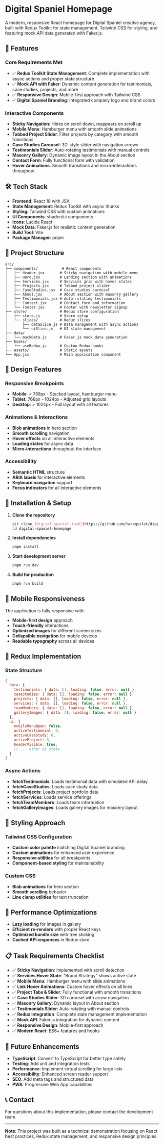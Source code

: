 # Digital Spaniel Homepage

A modern, responsive React homepage for Digital Spaniel creative agency, built with Redux Toolkit for state management, Tailwind CSS for styling, and featuring mock API data generated with Faker.js.

## 🚀 Features

### Core Requirements Met
- ✅ **Redux Toolkit State Management**: Complete implementation with async actions and proper state structure
- ✅ **Mock API with Faker**: Dynamic content generation for testimonials, case studies, projects, and more
- ✅ **Responsive Design**: Mobile-first approach with Tailwind CSS
- ✅ **Digital Spaniel Branding**: Integrated company logo and brand colors

### Interactive Components
- **Sticky Navigation**: Hides on scroll down, reappears on scroll up
- **Mobile Menu**: Hamburger menu with smooth slide animations
- **Tabbed Project Slider**: Filter projects by category with smooth transitions
- **Case Studies Carousel**: 3D-style slider with navigation arrows
- **Testimonials Slider**: Auto-rotating testimonials with manual controls
- **Masonry Gallery**: Dynamic image layout in the About section
- **Contact Form**: Fully functional form with validation
- **Hover Animations**: Smooth transitions and micro-interactions throughout

## 🛠 Tech Stack

- **Frontend**: React 18 with JSX
- **State Management**: Redux Toolkit with async thunks
- **Styling**: Tailwind CSS with custom animations
- **UI Components**: shadcn/ui components
- **Icons**: Lucide React
- **Mock Data**: Faker.js for realistic content generation
- **Build Tool**: Vite
- **Package Manager**: pnpm

## 📁 Project Structure

```
src/
├── components/           # React components
│   ├── Header.jsx       # Sticky navigation with mobile menu
│   ├── Hero.jsx         # Landing section with animations
│   ├── Services.jsx     # Services grid with hover states
│   ├── Projects.jsx     # Tabbed project slider
│   ├── CaseStudies.jsx  # Case studies carousel
│   ├── About.jsx        # About section with masonry gallery
│   ├── Testimonials.jsx # Auto-rotating testimonials
│   ├── Contact.jsx      # Contact form and information
│   └── Footer.jsx       # Footer with newsletter signup
├── store/               # Redux store configuration
│   ├── store.js         # Store setup
│   └── slices/          # Redux slices
│       ├── dataSlice.js # Data management with async actions
│       └── uiSlice.js   # UI state management
├── data/
│   └── mockData.js      # Faker.js mock data generation
├── hooks/
│   └── useRedux.js      # Custom Redux hooks
├── assets/              # Static assets
└── App.jsx              # Main application component
```

## 🎨 Design Features

### Responsive Breakpoints
- **Mobile**: < 768px - Stacked layout, hamburger menu
- **Tablet**: 768px - 1024px - Adjusted grid layouts
- **Desktop**: > 1024px - Full layout with all features

### Animations & Interactions
- **Blob animations** in hero section
- **Smooth scrolling** navigation
- **Hover effects** on all interactive elements
- **Loading states** for async data
- **Micro-interactions** throughout the interface

### Accessibility
- **Semantic HTML** structure
- **ARIA labels** for interactive elements
- **Keyboard navigation** support
- **Focus indicators** for all interactive elements

## 🔧 Installation & Setup

1. **Clone the repository**
   ```bash
   git clone [digital-spaniel-task](https://github.com/tareqsifat/digital-spaniel-task)
   cd digital-spaniel-homepage
   ```

2. **Install dependencies**
   ```bash
   pnpm install
   ```

3. **Start development server**
   ```bash
   pnpm run dev
   ```

4. **Build for production**
   ```bash
   pnpm run build
   ```

## 📱 Mobile Responsiveness

The application is fully responsive with:
- **Mobile-first design** approach
- **Touch-friendly** interactions
- **Optimized images** for different screen sizes
- **Collapsible navigation** for mobile devices
- **Readable typography** across all devices

## 🎯 Redux Implementation

### State Structure
```javascript
{
  data: {
    testimonials: { data: [], loading: false, error: null },
    caseStudies: { data: [], loading: false, error: null },
    projects: { data: [], loading: false, error: null },
    services: { data: [], loading: false, error: null },
    teamMembers: { data: [], loading: false, error: null },
    galleryImages: { data: [], loading: false, error: null }
  },
  ui: {
    mobileMenuOpen: false,
    activeTestimonial: 0,
    activeCaseStudy: 0,
    activeProject: 0,
    headerVisible: true,
    // ... other UI state
  }
}
```

### Async Actions
- **fetchTestimonials**: Loads testimonial data with simulated API delay
- **fetchCaseStudies**: Loads case study data
- **fetchProjects**: Loads project portfolio data
- **fetchServices**: Loads service offerings
- **fetchTeamMembers**: Loads team information
- **fetchGalleryImages**: Loads gallery images for masonry layout

## 🎨 Styling Approach

### Tailwind CSS Configuration
- **Custom color palette** matching Digital Spaniel branding
- **Custom animations** for enhanced user experience
- **Responsive utilities** for all breakpoints
- **Component-based styling** for maintainability

### Custom CSS
- **Blob animations** for hero section
- **Smooth scrolling** behavior
- **Line clamp utilities** for text truncation

## 🚀 Performance Optimizations

- **Lazy loading** for images in gallery
- **Efficient re-renders** with proper React keys
- **Optimized bundle size** with tree shaking
- **Cached API responses** in Redux store

## 📋 Task Requirements Checklist

- ✅ **Sticky Navigation**: Implemented with scroll detection
- ✅ **Services Hover State**: "Brand Strategy" shows active state
- ✅ **Mobile Menu**: Hamburger menu with slide animations
- ✅ **Link Hover Animations**: Custom hover effects on all links
- ✅ **Project Tabs & Slider**: Fully functional with smooth transitions
- ✅ **Case Studies Slider**: 3D carousel with arrow navigation
- ✅ **Masonry Gallery**: Dynamic layout in About section
- ✅ **Testimonials Slider**: Auto-rotating with manual controls
- ✅ **Redux Integration**: Complete state management implementation
- ✅ **Mock API**: Faker.js integration for dynamic content
- ✅ **Responsive Design**: Mobile-first approach
- ✅ **Modern React**: ES6+ features and hooks

## 🎯 Future Enhancements

- **TypeScript**: Convert to TypeScript for better type safety
- **Testing**: Add unit and integration tests
- **Performance**: Implement virtual scrolling for large lists
- **Accessibility**: Enhanced screen reader support
- **SEO**: Add meta tags and structured data
- **PWA**: Progressive Web App capabilities

## 📞 Contact

For questions about this implementation, please contact the development team.

---

**Note**: This project was built as a technical demonstration focusing on React best practices, Redux state management, and responsive design principles.

